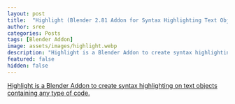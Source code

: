 ```yaml
---
layout: post
title:  "Highlight (Blender 2.81 Addon for Syntax Highlighting Text Objects)"
author: sree
categories: Posts
tags: [Blender Addon]
image: assets/images/highlight.webp
description: "Highlight is a Blender Addon to create syntax highlighting on text objects containing any type of code."
featured: false
hidden: false
---
```



<script src="https://gumroad.com/js/gumroad-embed.js"></script>
<div class="gumroad-product-embed"><a href="https://theunnecessarythings.gumroad.com/l/ZwCaB">Highlight is a Blender Addon to create syntax highlighting on text objects containing any type of code.</a></div>